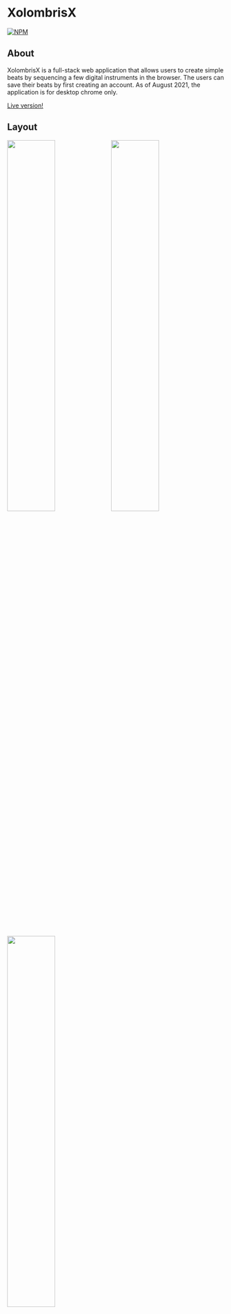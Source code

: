 # XolombrisX
[![NPM](https://img.shields.io/npm/l/react)](https://github.com/lemoswilson/quarenTunes/blob/typescript-redux/LICENSE.md) 



## About
XolombrisX is a full-stack web application that allows users to create simple beats by sequencing a few digital instruments in the browser. The users can save their beats by first creating an account. As of August 2021, the application is for desktop chrome only.

[Live version!](https://xolombrisx.vercel.app/)

## Layout

<p float="left">
	<img src="https://i.imgur.com/xoKD2ZU.png" width="47%" height="47%">
	<img src="https://i.imgur.com/aV0xRmE.png" width="47%" height="47%">
</p>

<p float="center">
	<img src="https://i.imgur.com/V6Iv18h.png" width="47%" height="47%">
</p>


## Tech Stack
### Backend
- NodeJS
- ExpressJS
- MongoDB 
- Typescript
- PassportJS

### Frontend
- HTML / SCSS / TypesScript
- React
- Redux
- ToneJS

## Production
- Backend: Heroku
- Frontend: Netlify
- Database: MongoDB Atlas

## How to run the app
### Backend
```
# clone repo
git clone https://github.com/lemoswilson/quarentunesBackend

# change dir to backend
cd backend

# install dependencies
npm install

# set environment variables
# create .env file and set your credentials for ATLAS_URI, Google OAuth, as well as a JWT Authorization, and a URL for the frontend.
ATLAS_URI=<Your Atlas URI>
CLIENT_SECRET=<Your Google Client Secret>
CLIENT_ID=<Your Google Client ID> 
JWT_AUTHORIZATION=<Your JWT Authorization key>
REACT_APP_URL=<The URL for the frontend> 

# compile typescript 
tsc -w

# run code
node dist/src/index.js
```

### Frontend
```
# clone repo
git clone https://github.com/lemoswilson/quarenTunes

# cd to the folder where you cloned the repo
cd 'path/to/repo'

# install dependencies
npm install

# set environment variables
# create .env file and set the url for the server
REACT_APP_SERVER_URL=<SERVER URL>

# run the project
npm start
```

# Author

Wilson Lemos

https://lemoswilson.com